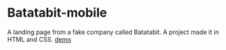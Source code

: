 # Batatabit-mobile
A landing page from a fake company called Batatabit. A project made it in HTML and CSS.
[demo](https://alangfelix.github.io/Batabit-mobile/)
